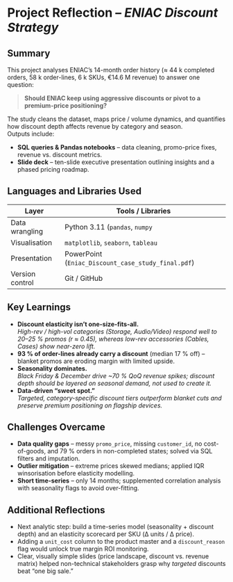 # Project Reflection – *ENIAC Discount Strategy*

## Summary
This project analyses ENIAC’s 14-month order history (≈ 44 k completed orders, 58 k order-lines, 6 k SKUs, €14.6 M revenue) to answer one question:

> **Should ENIAC keep using aggressive discounts or pivot to a premium-price positioning?**

The study cleans the dataset, maps price / volume dynamics, and quantifies how discount depth affects revenue by category and season.  
Outputs include:

* **SQL queries & Pandas notebooks** – data cleaning, promo-price fixes, revenue vs. discount metrics.  
* **Slide deck** – ten-slide executive presentation outlining insights and a phased pricing roadmap.

## Languages and Libraries Used
| Layer | Tools / Libraries |
|-------|-------------------|
| Data wrangling | Python 3.11 (`pandas`, `numpy` |
| Visualisation | `matplotlib`, `seaborn`, `tableau` |
| Presentation | PowerPoint (`Eniac_Discount_case_study_final.pdf`) |
| Version control | Git / GitHub |

## Key Learnings
* **Discount elasticity isn’t one-size-fits-all.**  
  *High-rev / high-vol categories (Storage, Audio/Video) respond well to 20–25 % promos (r ≈ 0.45), whereas low-rev accessories (Cables, Cases) show near-zero lift.*
* **93 % of order-lines already carry a discount** (median 17 % off) – blanket promos are eroding margin with limited upside.
* **Seasonality dominates.**  
  *Black Friday & December drive ~70 % QoQ revenue spikes; discount depth should be layered on seasonal demand, not used to create it.*
* **Data-driven “sweet spot.”**  
  *Targeted, category-specific discount tiers outperform blanket cuts and preserve premium positioning on flagship devices.*

## Challenges Overcame
* **Data quality gaps** – messy `promo_price`, missing `customer_id`, no cost-of-goods, and 79 % orders in non-completed states; solved via SQL filters and imputation.
* **Outlier mitigation** – extreme prices skewed medians; applied IQR winsorisation before elasticity modelling.
* **Short time-series** – only 14 months; supplemented correlation analysis with seasonality flags to avoid over-fitting.

## Additional Reflections
* Next analytic step: build a time-series model (seasonality + discount depth) and an elasticity scorecard per SKU (Δ units / Δ price).
* Adding a `unit_cost` column to the product master and a `discount_reason` flag would unlock true margin ROI monitoring.
* Clear, visually simple slides (price landscape, discount vs. revenue matrix) helped non-technical stakeholders grasp why *targeted* discounts beat “one big sale.”


